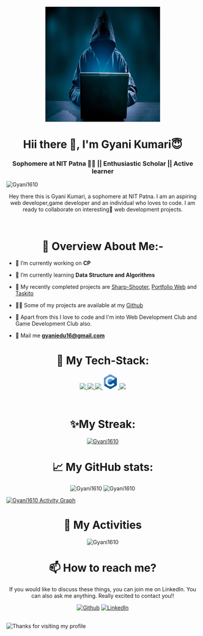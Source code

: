 
<a href="#"><p align="center" ><img width="300px" height="300px" src="/gyani.jpg" height="175px"/></p></a>

<h1 align="center">Hii there 👋, I'm Gyani Kumari😇</h1>
<h3 align="center">Sophomere at NIT Patna 👩‍🎓 || Enthusiastic Scholar || Active learner</h3>
<p align="left"> <img src="https://komarev.com/ghpvc/?username=Gyani1610" alt="Gyani1610" /> </p>


<p align="center">Hey there this is Gyani Kumari, a sophomere at NIT Patna. I am an aspiring web developer,game developer and an individual who loves to code. I am ready to collaborate on interesting🤩 web development projects. </p>


<br>

<h1 align="center">🧾 Overview About Me:-</h1>

- 🔭 I’m currently working on <strong>CP</strong>

- 🌱 I’m currently learning **Data Structure and Algorithms**

- 🤔 My recently completed projects are [Sharp-Shooter](https://gyani-kumari.itch.io/sharp-shooter), [Portfolio Web](https://gyani1610.github.io/) and [Taskito](https://gyani1610.github.io/Taskito)

- 👨‍💻 Some of my projects are available at my [Github](https://github.com/Gyani1610?tab=repositories)

- 👀 Apart from this I love to code and I'm into Web Development Club and Game Development Club also.

- 📧 Mail me **gyaniedu16@gmail.com**


<h1 align="center">🏅 My Tech-Stack:</h1>
<p align="center">  
    <a href="https://www.w3.org/html/" target="_blank"> <img src="https://img.icons8.com/color/48/000000/html-5.png"/> </a> 
    <a href="https://www.w3schools.com/css/" target="_blank"> <img src="https://img.icons8.com/color/48/000000/css3.png"/> </a>   
    <a href="https://developer.mozilla.org/en-US/docs/Web/JavaScript" target="_blank"> <img src="https://img.icons8.com/color/48/000000/javascript.png"/> </a>  
  </a> <a href="https://www.cprogramming.com/" target="_blank"> <img src="https://raw.githubusercontent.com/devicons/devicon/master/icons/c/c-original.svg" alt="c" width="40" height="40"/> </a>  
    <a href="https://www.w3schools.com/CPP/default.asp" target="_blank"><img src="https://img.icons8.com/color/48/4a90e2/c-plus-plus-logo.png"/> </a>
</p>
<br/>

<h1 align="center">✨My Streak:</h1>
<p align="center">
    <a href="https://github.com/Gyani1610/github-readme-streak-stats">
        <img title="🔥 Get streak stats for your profile at git.io/streak-stats" alt="Gyani1610" src="https://github-readme-streak-stats.herokuapp.com/?user=Gyani1610&theme=black-ice&hide_border=true&stroke=0000&background=060A0CD0"/>
    </a>
</p>

<h1 align="center"> 📈 My GitHub stats:</h1>

<p align="center">
  <img  src="https://github-readme-stats.vercel.app/api?username=Gyani1610&show_icons=true&theme=radical&count_private=true" alt="Gyani1610" />
<img  src="https://github-readme-stats.vercel.app/api/top-langs/?username=Gyani1610&layout=compact&hide=html&theme=radical" alt="Gyani1610" />
</p>

<a href="https://github.com/Gyani1610/github-readme-activity-graph"><img alt="Gyani1610 Activity Graph" src="https://activity-graph.herokuapp.com/graph?username=Gyani1610&bg_color=0D1117&color=5BCDEC&line=5BCDEC&point=FFFFFF&hide_border=true" /></a>

<h1 align="center"> 🎯 My Activities</h1>
<p align="center"><img src="https://github-profile-trophy.vercel.app/?username=Gyani1610&theme=onedark" alt="Gyani1610" /></a> </p>

<h1 align="center"> 📫 How to reach me?</h1>
<p align="center"> If you would like to discuss these things, you can join me on LinkedIn. You can also ask me anything. Really excited to contact you!!</p>

<p align="center"><a href="https://github.com/Gyani1610" target="_blank"><img alt="Github" src="https://img.shields.io/badge/GitHub-%2312100E.svg?&style=for-the-badge&logo=Github&logoColor=white" /></a> <a href="https://www.linkedin.com/in/gyani-kumari-102002//" target="_blank"><img alt="LinkedIn" src="https://img.shields.io/badge/linkedin-%230077B5.svg?&style=for-the-badge&logo=linkedin&logoColor=white" /></a></p>
<br>


<img height="120" alt="Thanks for visiting my profile" width="100%" src="https://raw.githubusercontent.com/BrunnerLivio/brunnerlivio/master/images/marquee.svg" />

